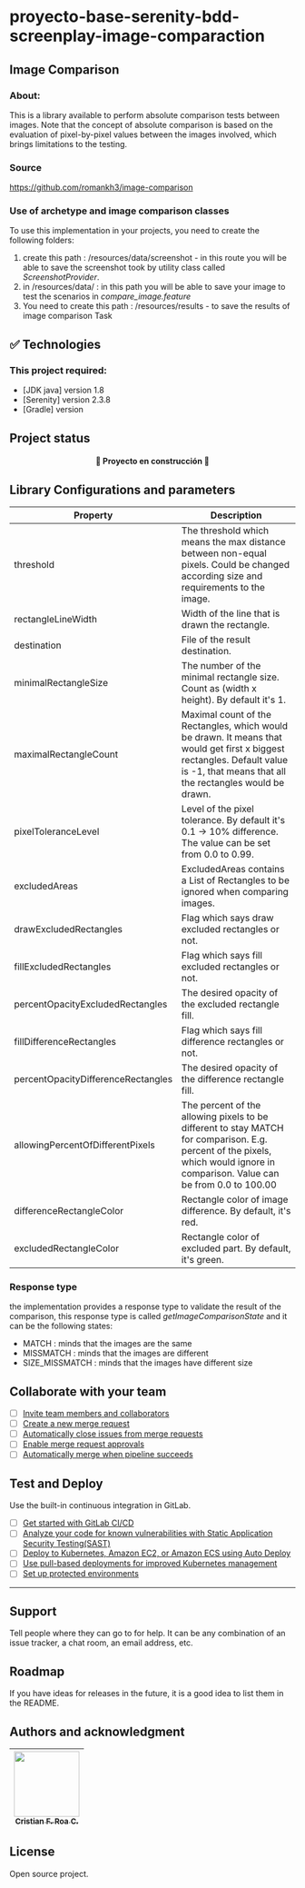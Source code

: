 # proyecto-base-serenity-bdd-screenplay-image-comparaction

## Image Comparison
### About:
This is a library available to perform absolute comparison tests between images. Note that the concept of absolute comparison is based on the evaluation of pixel-by-pixel values between the images involved, which brings limitations to the testing.
### Source
https://github.com/romankh3/image-comparison
### Use of archetype and image comparison classes
To use this implementation in your projects, you need to create the following folders:
1. create this path : /resources/data/screenshot - in this route you will be able to save the screenshot took by utility class called *ScreenshotProvider*.
2. in  /resources/data/ : in this path you will be able to save your image to test the scenarios in *compare_image.feature*
3. You need to create this path : /resources/results - to save the results of image comparison Task 

## ✅ Technologies
### This project required:
- [JDK java] version 1.8
- [Serenity] version 2.3.8
- [Gradle] version

## Project status
<h4 align="center"> 🚧 Proyecto en construcción 🚧 </h4> 

## Library Configurations and parameters

| Property                               | Description                                                        |
| -------------------------------------- | ------------------------------------------------------------------ |
| threshold                              | The threshold which means the max distance between non-equal pixels. Could be changed according size and requirements to the image. |
| rectangleLineWidth                     | Width of the line that is drawn the rectangle.                    |
| destination                            | File of the result destination.                                    |
| minimalRectangleSize                   | The number of the minimal rectangle size. Count as (width x height). By default it's 1. |
| maximalRectangleCount                  | Maximal count of the Rectangles, which would be drawn. It means that would get first x biggest rectangles. Default value is -1, that means that all the rectangles would be drawn. |
| pixelToleranceLevel                    | Level of the pixel tolerance. By default it's 0.1 -> 10% difference. The value can be set from 0.0 to 0.99. |
| excludedAreas                          | ExcludedAreas contains a List of Rectangles to be ignored when comparing images. |
| drawExcludedRectangles                 | Flag which says draw excluded rectangles or not.                  |
| fillExcludedRectangles                 | Flag which says fill excluded rectangles or not.                  |
| percentOpacityExcludedRectangles       | The desired opacity of the excluded rectangle fill.               |
| fillDifferenceRectangles               | Flag which says fill difference rectangles or not.                |
| percentOpacityDifferenceRectangles     | The desired opacity of the difference rectangle fill.             |
| allowingPercentOfDifferentPixels       | The percent of the allowing pixels to be different to stay MATCH for comparison. E.g. percent of the pixels, which would ignore in comparison. Value can be from 0.0 to 100.00 |
| differenceRectangleColor                | Rectangle color of image difference. By default, it's red.       |
| excludedRectangleColor                  | Rectangle color of excluded part. By default, it's green.        |

### Response type 
the implementation provides a response type to validate the result of the comparison, this response type is called *getImageComparisonState* and it can be the following states:
* MATCH : minds that the images are the same
* MISSMATCH : minds that the images are different
* SIZE_MISSMATCH : minds that the images have different size



## Collaborate with your team

- [ ] [Invite team members and collaborators](https://docs.gitlab.com/ee/user/project/members/)
- [ ] [Create a new merge request](https://docs.gitlab.com/ee/user/project/merge_requests/creating_merge_requests.html)
- [ ] [Automatically close issues from merge requests](https://docs.gitlab.com/ee/user/project/issues/managing_issues.html#closing-issues-automatically)
- [ ] [Enable merge request approvals](https://docs.gitlab.com/ee/user/project/merge_requests/approvals/)
- [ ] [Automatically merge when pipeline succeeds](https://docs.gitlab.com/ee/user/project/merge_requests/merge_when_pipeline_succeeds.html)

## Test and Deploy

Use the built-in continuous integration in GitLab.

- [ ] [Get started with GitLab CI/CD](https://docs.gitlab.com/ee/ci/quick_start/index.html)
- [ ] [Analyze your code for known vulnerabilities with Static Application Security Testing(SAST)](https://docs.gitlab.com/ee/user/application_security/sast/)
- [ ] [Deploy to Kubernetes, Amazon EC2, or Amazon ECS using Auto Deploy](https://docs.gitlab.com/ee/topics/autodevops/requirements.html)
- [ ] [Use pull-based deployments for improved Kubernetes management](https://docs.gitlab.com/ee/user/clusters/agent/)
- [ ] [Set up protected environments](https://docs.gitlab.com/ee/ci/environments/protected_environments.html)

***

## Support
Tell people where they can go to for help. It can be any combination of an issue tracker, a chat room, an email address, etc.

## Roadmap
If you have ideas for releases in the future, it is a good idea to list them in the README.

## Authors and acknowledgment

| [<img src="https://gitlab.com/uploads/-/system/user/avatar/15033064/avatar.png?width=400" width=115><br><sub>Cristian F. Roa C.</sub>](https://gitlab.com/cristian.roa) <br/> |
|:-----------------------------------------------------------------------------------------------------------------------------------------------------------------------------:|

## License
Open source project.

